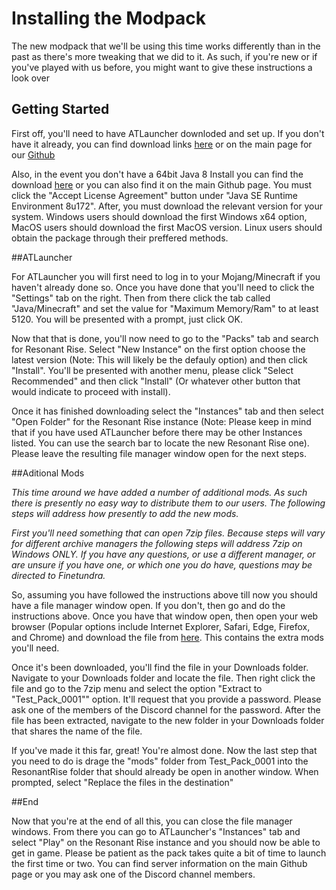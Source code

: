 # Installing the Modpack

The new modpack that we'll be using this time works differently than in the past as there's more tweaking that we did to it. As such, if you're new or if you've played with us before, you might want to give these instructions a look over

## Getting Started

First off, you'll need to have ATLauncher downloded and set up. If you don't have it already, you can find download links [here](https://www.atlauncher.com/downloads) or on the main page for our [Github](https://github.com/Finetundra/Tundras-Toasters) 

Also, in the event you don't have a 64bit Java 8 Install you can find the download [here](http://www.oracle.com/technetwork/java/javase/downloads/jre8-downloads-2133155.html) or you can also find it on the main Github page. You must click the "Accept License Agreement" button under "Java SE Runtime Environment 8u172". After, you must download the relevant version for your system. Windows users should download the first Windows x64 option, MacOS users should download the first MacOS version. Linux users should obtain the package through their preffered methods. 

##ATLauncher

For ATLauncher you will first need to log in to your Mojang/Minecraft if you haven't already done so. Once you have done that you'll need to click the "Settings" tab on the right. Then from there click the tab called "Java/Minecraft" and set the value for "Maximum Memory/Ram" to at least 5120. You will be presented with a prompt, just click OK. 

Now that that is done, you'll now need to go to the "Packs" tab and search for Resonant Rise. Select "New Instance" on the first option choose the latest version (Note: This will likely be the defauly option) and then click "Install". You'll be presented with another menu, please click "Select Recommended" and then click "Install" (Or whatever other button that would indicate to proceed with install).

Once it has finished downloading select the "Instances" tab and then select "Open Folder" for the Resonant Rise instance (Note: Please keep in mind that if you have used ATLauncher before there may be other Instances listed. You can use the search bar to locate the new Resonant Rise one). Please leave the resulting file manager window open for the next steps.

##Aditional Mods

*This time around we have added a number of additional mods. As such there is presently no easy way to distribute them to our users. The following steps will address how presently to add the new mods.*

*First you'll need something that can open 7zip files. Because steps will vary for different archive managers the following steps will address 7zip on Windows ONLY. If you have any questions, or use a different manager, or are unsure if you have one, or which one you do have, questions may be directed to Finetundra.*

So, assuming you have followed the instructions above till now you should have a file manager window open. If you don't, then go and do the instructions above. Once you have that window open, then open your web browser (Popular options include Internet Explorer, Safari, Edge, Firefox, and Chrome) and download the file from [here](https://drive.google.com/open?id=1DnuOcCqb-2ILew-yfDG4SA_God489V7Z). This contains the extra mods you'll need. 

Once it's been downloaded, you'll find the file in your Downloads folder. Navigate to your Downloads folder and locate the file. Then right click the file and go to the 7zip menu and select the option "Extract to "Test_Pack_0001\"" option. It'll request that you provide a password. Please ask one of the members of the Discord channel for the password. After the file has been extracted, navigate to the new folder in your Downloads folder that shares the name of the file. 

If you've made it this far, great! You're almost done. Now the last step that you need to do is drage the "mods" folder from Test_Pack_0001 into the ResonantRise folder that should already be open in another window. When prompted, select "Replace the files in the destination" 

##End

Now that you're at the end of all this, you can close the file manager windows. From there you can go to ATLauncher's "Instances" tab and select "Play" on the Resonant Rise instance and you should now be able to get in game. Please be patient as the pack takes quite a bit of time to launch the first time or two. You can find server information on the main Github page or you may ask one of the Discord channel members.
